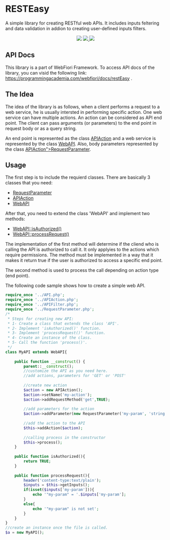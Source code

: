 # RESTEasy
A simple library for creating RESTful web APIs. 
It includes inputs feltering and data validation in addion to creating user-defined inputs filters.

<p align="center">
  <a href="https://travis-ci.org/usernane/restEasy" target="_blank"><img src="https://travis-ci.org/usernane/restEasy.svg?branch=master"></a>
  <a href="https://codecov.io/gh/usernane/restEasy" target="_blank">
    <img src="https://codecov.io/gh/usernane/restEasy/branch/master/graph/badge.svg" />
  </a>
  <a href="https://paypal.me/IbrahimBinAlshikh" target="_blank">
    <img src="https://img.shields.io/endpoint.svg?url=https%3A%2F%2Fprogrammingacademia.com%2Fwebfiori%2Fapis%2Fshields-get-dontate-badget">
  </a>
</p>

## API Docs
This library is a part of <a>WebFiori Framework</a>. To access API docs of the library, you can visid the following link: https://programmingacademia.com/webfiori/docs/restEasy .

## The Idea
The idea of the library is as follows, when a client performs a request to a web service, he is usually intersted in performing specific action. One web service can have multiple actions. An action can be considered as API end point. The client can pass arguments (or parameters) to the end point in request body or as a query string.

An end point is represented as the class <a href="https://programmingacademia.com/webfiori/docs/restEasy/APIAction">APIAction</a> and a web service is represented by the class <a href="https://programmingacademia.com/webfiori/docs/restEasy/WebAPI">WebAPI</a>. Also, body parameters represented by the class <a href="https://programmingacademia.com/webfiori/docs/restEasy/APIAction">APIAction">RequestParameter</a>.

## Usage
The first step is to include the requierd classes. There are basically 3 classes that you need:
* <a href="https://programmingacademia.com/webfiori/docs/restEasy/RequestParameter">RequestParameter</a>
* <a href="https://programmingacademia.com/webfiori/docs/restEasy/APIAction">APIAction</a>
* <a href="https://programmingacademia.com/webfiori/docs/restEasy/WebAPI">WebAPI</a>

After that, you need to extend the class 'WebAPI' and implement two methods:
* <a href="https://programmingacademia.com/webfiori/docs#isAuthorized">WebAPI::isAuthorized()</a>
* <a href="https://programmingacademia.com/webfiori/docs#processRequest">WebAPI::processRequest()</a>

The implementation of the first method will determine if the cliend who is calling the API is authorized to call it. It only applyies to the actions which require permissions. The method must be implemented in a way that it makes it return true if the user is authorized to access a specific end point.

The second method is used to process the call depending on action type (end point).

The following code sample shows how to create a simple web API.

```php
require_once '../API.php';
require_once '../APIAction.php';
require_once '../APIFilter.php';
require_once '../RequestParameter.php';
/*
 * Steps for creating new API:
 * 1- Create a class that extends the class 'API'.
 * 2- Implement 'isAuthorized()' function.
 * 3- Implement 'processRequest()' function.
 * 4- Create an instance of the class.
 * 5- Call the function 'process()'.
 */
class MyAPI extends WebAPI{
    
    public function __construct() {
        parent::__construct();
        //customize the API as you need here.
        //add actions, parameters for 'GET' or 'POST'
        
        //create new action
        $action = new APIAction();
        $action->setName('my-action');
        $action->addRequestMethod('get',TRUE);
        
        //add parameters for the action
        $action->addParameter(new RequestParameter('my-param', 'string', TRUE));
        
        //add the action to the API
        $this->addAction($action);
        
        //calling process in the constructor
        $this->process();
    }
    
    public function isAuthorized(){
        return TRUE;
    }
    
    public function processRequest(){
        header('content-type:text/plain');
        $inputs = $this->getInputs();
        if(isset($inputs['my-param'])){
            echo '"my-param" = '.$inputs['my-param'];
        }
        else{
            echo '"my-param" is not set';
        }
    }
}
//create an instance once the file is called. 
$a = new MyAPI();

```
